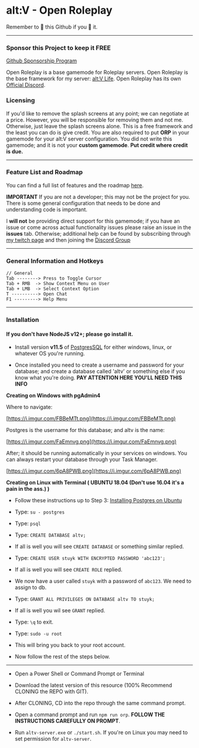 # alt:V - Open Roleplay

Remember to 🌟 this Github if you 💖 it.

---

### Sponsor this Project to keep it **FREE**

[Github Sponsorship Program](https://www.github.com/sponsors/stuyk)

Open Roleplay is a base gamemode for Roleplay servers.
Open Roleplay is the base framework for my server: [alt:V Life](https://discord.gg/fc7P9eH).
Open Roleplay has its own [Official Discord](https://discord.gg/gVfJkcs).

### Licensing

If you'd like to remove the splash screens at any point; we can negotiate at a price. However, you will be responsible for removing them and not me. Otherwise, just leave the splash screens alone. This is a free framework and the least you can do is give credit. You are also required to put **ORP** in your gamemode for your alt:V server configuration. You did not write this gamemode; and it is not your **custom gamemode**. **Put credit where credit is due.**

---

### Feature List and Roadmap

You can find a full list of features and the roadmap [here](https://docs.google.com/document/d/19f9xTn6m3qVfUZYV6cQ8dMstLLdfYC2BavTV7YpzfLc/).

**IMPORTANT** If you are not a developer; this may not be the project for you. There is some general configuration that needs to be done and understanding code is important.

I **will not** be providing direct support for this gamemode; if you have an issue or come across actual functionality issues please raise an issue in the **issues** tab. Otherwise; additional help can be found by subscribing through [my twitch page](https://www.twitch.tv/stuyksoft/) and then joining the [Discord Group](https://discord.gg/gVfJkcs)

---

### General Information and Hotkeys

```
// General
Tab --------> Press to Toggle Cursor
Tab + RMB  -> Show Context Menu on User
Tab + LMB  -> Select Context Option
T ----------> Open Chat
F1 ---------> Help Menu
```

---

### Installation

#### If you don't have NodeJS v12+; please go install it.

-   Install version **v11.5** of [PostgresSQL](https://www.postgresql.org/download/) for either windows, linux, or whatever OS you're running.

-   Once installed you need to create a username and password for your database; and create a database called 'altv' or something else if you know what you're doing. **PAY ATTENTION HERE YOU'LL NEED THIS INFO**

**Creating on Windows with pgAdmin4**

Where to navigate:

[https://i.imgur.com/FBBeMTt.png](https://i.imgur.com/FBBeMTt.png)

Postgres is the username for this database; and altv is the name:

[https://i.imgur.com/FaEmnvg.png](https://i.imgur.com/FaEmnvg.png)

After; it should be running automatically in your services on windows. You can always restart your database through your Task Manager.

[https://i.imgur.com/6pA8PWB.png](https://i.imgur.com/6pA8PWB.png)

**Creating on Linux with Terminal ( UBUNTU 18.04 (Don't use 16.04 it's a pain in the ass.) )**

-   Follow these instructions up to Step 3: [Installing Postgres on Ubuntu](https://tecadmin.net/install-postgresql-server-on-ubuntu/)

-   Type: `su - postgres`

-   Type: `psql`

-   Type: `CREATE DATABASE altv;`

-   If all is well you will see `CREATE DATABASE` or something similar replied.

-   Type: `CREATE USER stuyk WITH ENCRYPTED PASSWORD 'abc123';`

-   If all is well you will see `CREATE ROLE` replied.

-   We now have a user called `stuyk` with a password of `abc123`. We need to assign to db.

-   Type: `GRANT ALL PRIVILEGES ON DATABASE altv TO stuyk;`

-   If all is well you wil see `GRANT` replied.

-   Type: `\q` to exit.

-   Type: `sudo -u root`

-   This will bring you back to your root account.

-   Now follow the rest of the steps below.

---

-   Open a Power Shell or Command Prompt or Terminal

-   Download the latest version of this resource (100% Recommend CLONING the REPO with GIT).

-   After CLONING, CD into the repo through the same command prompt.

-   Open a command prompt and run `npm run orp`. **FOLLOW THE INSTRUCTIONS CAREFULLY ON PROMPT**.

-   Run `altv-server.exe` or `./start.sh`. If you're on Linux you may need to set permission for `altv-server`.
